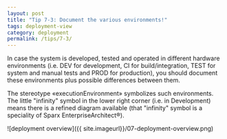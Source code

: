 ```yaml
---
layout: post
title: "Tip 7-3: Document the various environments!"
tags: deployment-view
category: deployment
permalink: /tips/7-3/
---
```


In case the system is developed, tested and operated in different hardware
environments (i.e. DEV for development, CI for build/integration,
  TEST for system and manual tests and PROD for production), you should
  document these environments plus possible differences between them.

The stereotype &laquo;executionEnvironment&raquo; symbolizes such environments.
The little "infinity" symbol in the lower right corner (i.e. in Development)
means there is a refined diagram available (that "infinity" symbol is a speciality
of Sparx EnterpriseArchitect&reg;).

![deployment overview]({{ site.imageurl}}/07-deployment-overview.png)
